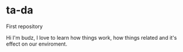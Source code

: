 # ta-da

First repository

Hi I'm budz, I love to learn how things work, how things related and it's effect on our enviroment.
